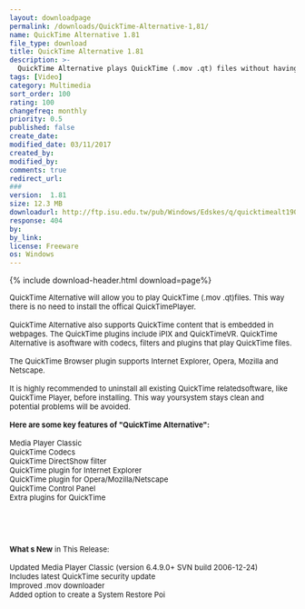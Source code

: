 ```yaml
---
layout: downloadpage
permalink: /downloads/QuickTime-Alternative-1,81/
name: QuickTime Alternative 1.81
file_type: download
title: QuickTime Alternative 1.81
description: >-
  QuickTime Alternative plays QuickTime (.mov .qt) files without having to install QuickTime player
tags: [Video]
category: Multimedia
sort_order: 100
rating: 100
changefreq: monthly
priority: 0.5
published: false
create_date: 
modified_date: 03/11/2017
created_by: 
modified_by: 
comments: true
redirect_url: 
### 
version:  1.81
size: 12.3 MB
downloadurl: http://ftp.isu.edu.tw/pub/Windows/Edskes/q/quicktimealt190.exe
response: 404
by: 
by_link: 
license: Freeware
os: Windows
---
```


{% include download-header.html download=page%}

<p style="fix-download-text !important">
<p><font size="2"><p>QuickTime Alternative will allow you to play QuickTime (.mov .qt)files. This way there is no need to install the offical QuickTimePlayer. <br />
<br />
QuickTime Alternative also supports QuickTime content that is embedded in webpages. The QuickTime plugins include iPIX and QuickTimeVR. QuickTime Alternative is asoftware with codecs, filters and plugins that play QuickTime files.<br />
<br />
The QuickTime Browser plugin supports Internet Explorer, Opera, Mozilla and Netscape.<br />
<br />
It is highly recommended to uninstall all existing QuickTime relatedsoftware, like QuickTime Player, before installing. This way yoursystem stays clean and potential problems will be avoided.<br />
<br />
<span><strong>Here are some key features of "QuickTime Alternative":</strong></span><br />
<br />
Media Player Classic <br />
QuickTime Codecs<br />
QuickTime DirectShow filter<br />
QuickTime plugin for Internet Explorer<br />
QuickTime plugin for Opera/Mozilla/Netscape<br />
QuickTime Control Panel<br />
Extra plugins for QuickTime</p>
<!-- google_ad_section_end -->
<p>&#160;</p>
<div class="celltext_big"><br />
<br />
<strong>What s New</strong> in This Release:<br />
<br />
Updated Media Player Classic (version 6.4.9.0+ SVN build 2006-12-24)<br />
Includes latest QuickTime security update<br />
Improved .mov downloader<br />
Added option to create a System Restore Poi</div></p></p>
